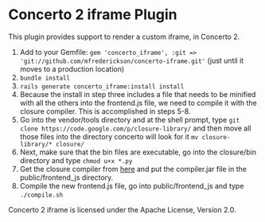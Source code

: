 # Concerto 2 iframe Plugin
This plugin provides support to render a custom iframe, in Concerto 2.

1.  Add to your Gemfile: ```gem 'concerto_iframe', :git => 'git://github.com/mfrederickson/concerto-iframe.git'```  (just until it moves to a production location)
2.  ```bundle install```
3.  ```rails generate concerto_iframe:install install```
4.  Because the install in step three includes a file that needs to be minified with all the others into the frontend.js file, we need to compile it with the closure compiler.  This is accomplished in steps 5-8.
5.  Go into the vendor/tools directory and at the shell prompt, type ```git clone https://code.google.com/p/closure-library/``` and then move all those files into the directory concerto will look for it  ```mv closure-library/* closure/```
6.  Next, make sure that the bin files are executable, go into the closure/bin directory and type ```chmod u+x *.py```
7.  Get the closure compiler from [here](http://closure-compiler.googlecode.com/files/compiler-latest.zip) and put the compiler.jar file in the public/frontend_js directory.
8.  Compile the new frontend.js file, go into public/frontend_js and type ```./compile.sh```

Concerto 2 iframe is licensed under the Apache License, Version 2.0.
